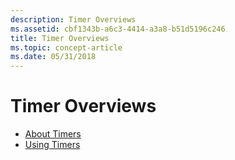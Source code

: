 ```yaml
---
description: Timer Overviews
ms.assetid: cbf1343b-a6c3-4414-a3a8-b51d5196c246
title: Timer Overviews
ms.topic: concept-article
ms.date: 05/31/2018
---
```


# Timer Overviews

-   [About Timers](about-timers.md)
-   [Using Timers](using-timers.md)

 

 



